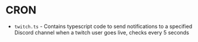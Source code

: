 # CRON

-   `twitch.ts` - Contains typescript code to send notifications to a specified Discord channel when a twitch user goes live, checks every 5 seconds
